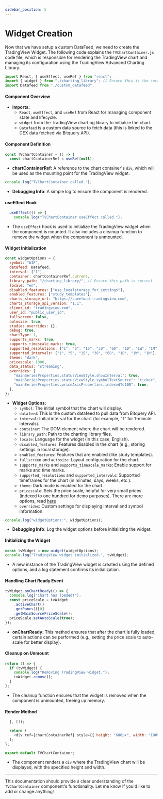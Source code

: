```yaml
---
sidebar_position: 5
---
```

# Widget Creation

Now that we have setup a custom DataFeed, we need to create the TradingView Widget.
The following code explains the `TVChartContainer.js` code file, which is responsible for rendering the TradingView chart and managing its configuration using the TradingView Advanced Charting Library.

```javascript
import React, { useEffect, useRef } from "react";
import { widget } from "./charting_library"; // Ensure this is the correct path
import Datafeed from "./custom_datafeed";
```

#### Component Overview

- **Imports:**
  - `React`, `useEffect`, and `useRef` from React for managing component state and lifecycle.
  - `widget` from the TradingView charting library to initialize the chart.
  - `Datafeed` is a custom data source to fetch data (this is linked to the DEX data fetched via Bitquery API).

#### Component Definition

```javascript
const TVChartContainer = () => {
  const chartContainerRef = useRef(null);
```

- **chartContainerRef:** A reference to the chart container's `div`, which will be used as the mounting point for the TradingView widget.

```javascript
console.log("TVChartContainer called.");
```

- **Debugging Info:** A simple log to ensure the component is rendered.

#### useEffect Hook

```javascript
  useEffect(() => {
    console.log("TVChartContainer useEffect called.");
```

- The `useEffect` hook is used to initialize the TradingView widget when the component is mounted. It also includes a cleanup function to remove the widget when the component is unmounted.

#### Widget Initialization

```javascript
const widgetOptions = {
  symbol: "WIF",
  datafeed: Datafeed,
  interval: ["1"],
  container: chartContainerRef.current,
  library_path: "/charting_library/", // Ensure this path is correct
  locale: "en",
  disabled_features: ["use_localstorage_for_settings"],
  enabled_features: ["study_templates"],
  charts_storage_url: "https://saveload.tradingview.com",
  charts_storage_api_version: "1.1",
  client_id: "tradingview.com",
  user_id: "public_user_id",
  fullscreen: false,
  autosize: true,
  studies_overrides: {},
  debug: true,
  chartType: 1,
  supports_marks: true,
  supports_timescale_marks: true,
  supported_resolutions: ["1", "5", "15", "30", "60", "1D", "1W", "1M"],
  supported_intervals: ["1", "5", "15", "30", "60", "1D", "1W", "1M"],
  theme: "dark",
  pricescale: 1000,
  data_status: "streaming",
  overrides: {
    "mainSeriesProperties.statusViewStyle.showInterval": true,
    "mainSeriesProperties.statusViewStyle.symbolTextSource": "ticker",
    "mainSeriesProperties.priceAxisProperties.indexedTo100": true,
  },
};
```

- **Widget Options:**
  - `symbol`: The initial symbol that the chart will display.
  - `datafeed`: This is the custom datafeed to pull data from Bitquery API.
  - `interval`: Initial interval for the chart (for example, "1" for 1-minute intervals).
  - `container`: The DOM element where the chart will be rendered.
  - `library_path`: Path to the charting library files.
  - `locale`: Language for the widget (in this case, English).
  - `disabled_features`: Features disabled in the chart (e.g., storing settings in local storage).
  - `enabled_features`: Features that are enabled (like study templates).
  - `fullscreen` and `autosize`: Layout configuration for the chart.
  - `supports_marks` and `supports_timescale_marks`: Enable support for marks and time marks.
  - `supported_resolutions` and `supported_intervals`: Supported timeframes for the chart (in minutes, days, weeks, etc.).
  - `theme`: Dark mode is enabled for the chart.
  - `pricescale`: Sets the price scale, helpful for very small prices (indexed to one hundred for demo purposes). There are more options, read [here](https://www.tradingview.com/charting-library-docs/latest/api/interfaces/Charting_Library.ChartPropertiesOverrides#properties)
  - `overrides`: Custom settings for displaying interval and symbol information.

```javascript
console.log("widgetOptions:", widgetOptions);
```

- **Debugging Info:** Log the widget options before initializing the widget.

#### Initializing the Widget

```javascript
const tvWidget = new widget(widgetOptions);
console.log("TradingView widget initialized.", tvWidget);
```

- A new instance of the TradingView widget is created using the defined options, and a log statement confirms its initialization.

#### Handling Chart Ready Event

```javascript
tvWidget.onChartReady(() => {
  console.log("Chart has loaded!");
  const priceScale = tvWidget
    .activeChart()
    .getPanes()[0]
    .getMainSourcePriceScale();
  priceScale.setAutoScale(true);
});
```

- **onChartReady:** This method ensures that after the chart is fully loaded, certain actions can be performed (e.g., setting the price scale to auto-scale for better display).

#### Cleanup on Unmount

```javascript
return () => {
  if (tvWidget) {
    console.log("Removing TradingView widget.");
    tvWidget.remove();
  }
};
```

- The cleanup function ensures that the widget is removed when the component is unmounted, freeing up memory.

#### Render Method

```javascript
  }, []);

  return (
    <div ref={chartContainerRef} style={{ height: "600px", width: "100%" }} />
  );
};

export default TVChartContainer;
```

- The component renders a `div` where the TradingView chart will be displayed, with the specified height and width.

---

This documentation should provide a clear understanding of the `TVChartContainer` component's functionality. Let me know if you'd like to add or change anything!
